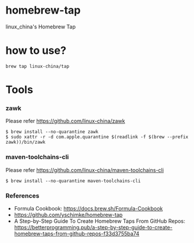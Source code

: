 homebrew-tap
==================

linux_china's Homebrew Tap

# how to use?

```shell
brew tap linux-china/tap
```

# Tools

### zawk

Please refer https://github.com/linux-china/zawk

```shell
$ brew install --no-quarantine zawk
$ sudo xattr -r -d com.apple.quarantine $(readlink -f $(brew --prefix zawk))/bin/zawk
```

### maven-toolchains-cli

Please refer https://github.com/linux-china/maven-toolchains-cli

```shell
$ brew install --no-quarantine maven-toolchains-cli
```

### References

* Formula Cookbook: https://docs.brew.sh/Formula-Cookbook
* https://github.com/yschimke/homebrew-tap
* A Step-by-Step Guide To Create Homebrew Taps From GitHub
  Repos: https://betterprogramming.pub/a-step-by-step-guide-to-create-homebrew-taps-from-github-repos-f33d3755ba74
